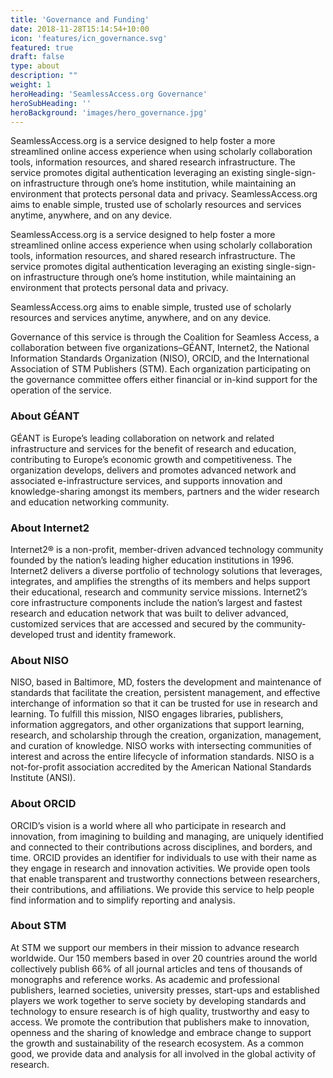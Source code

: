 ```yaml
---
title: 'Governance and Funding'
date: 2018-11-28T15:14:54+10:00
icon: 'features/icn_governance.svg'
featured: true
draft: false
type: about
description: ""
weight: 1
heroHeading: 'SeamlessAccess.org Governance'
heroSubHeading: ''
heroBackground: 'images/hero_governance.jpg'
---
```


SeamlessAccess.org is a service designed to help foster a more streamlined online access experience when using scholarly collaboration tools, information resources, and shared research infrastructure. The service promotes digital authentication leveraging an existing single-sign-on infrastructure through one’s home institution, while maintaining an environment that protects personal data and privacy.
SeamlessAccess.org aims to enable simple, trusted use of scholarly resources and services anytime, anywhere, and on any device.

SeamlessAccess.org is a service designed to help foster a more streamlined online access experience when using scholarly collaboration tools, information resources, and shared research infrastructure. The service promotes digital authentication leveraging an existing single-sign-on infrastructure through one’s home institution, while maintaining an environment that protects personal data and privacy.

SeamlessAccess.org aims to enable simple, trusted use of scholarly resources and services anytime, anywhere, and on any device.

Governance of this service is through the Coalition for Seamless Access, a collaboration between five organizations–GÉANT, Internet2, the National Information Standards Organization (NISO), ORCID, and the International Association of STM Publishers (STM). Each organization participating on the governance committee offers either financial or in-kind support for the operation of the service.

### About GÉANT

GÉANT is Europe’s leading collaboration on network and related infrastructure and services for the benefit of research and education, contributing to Europe’s economic growth and competitiveness. The organization develops, delivers and promotes advanced network and associated e-infrastructure services, and supports innovation and knowledge-sharing amongst its members, partners and the wider research and education networking community.

### About Internet2

Internet2® is a non-profit, member-driven advanced technology community founded by the nation’s leading higher education institutions in 1996. Internet2 delivers a diverse portfolio of technology solutions that leverages, integrates, and amplifies the strengths of its members and helps support their educational, research and community service missions. Internet2’s core infrastructure components include the nation’s largest and fastest research and education network that was built to deliver advanced, customized services that are accessed and secured by the community-developed trust and identity framework.

### About NISO

NISO, based in Baltimore, MD, fosters the development and maintenance of standards that facilitate the creation, persistent management, and effective interchange of information so that it can be trusted for use in research and learning. To fulfill this mission, NISO engages libraries, publishers, information aggregators, and other organizations that support learning, research, and scholarship through the creation, organization, management, and curation of knowledge. NISO works with intersecting communities of interest and across the entire lifecycle of information standards. NISO is a not-for-profit association accredited by the American National Standards Institute (ANSI).

### About ORCID

ORCID’s vision is a world where all who participate in research and innovation, from imagining to building and managing, are uniquely identified and connected to their contributions across disciplines, and borders, and time. ORCID provides an identifier for individuals to use with their name as they engage in research and innovation activities. We provide open tools that enable transparent and trustworthy connections between researchers, their contributions, and affiliations. We provide this service to help people find information and to simplify reporting and analysis.

### About STM

At STM we support our members in their mission to advance research worldwide. Our 150 members based in over 20 countries around the world collectively publish 66% of all journal articles and tens of thousands of monographs and reference works. As academic and professional publishers, learned societies, university presses, start-ups and established players we work together to serve society by developing standards and technology to ensure research is of high quality, trustworthy and easy to access. We promote the contribution that publishers make to innovation, openness and the sharing of knowledge and embrace change to support the growth and sustainability of the research ecosystem. As a common good, we provide data and analysis for all involved in the global activity of research.
